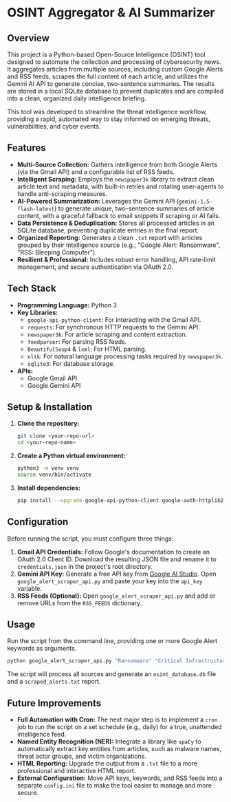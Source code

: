 # OSINT Aggregator & AI Summarizer

## Overview

This project is a Python-based Open-Source Intelligence (OSINT) tool designed to automate the collection and processing of cybersecurity news. It aggregates articles from multiple sources, including custom Google Alerts and RSS feeds, scrapes the full content of each article, and utilizes the Gemini AI API to generate concise, two-sentence summaries. The results are stored in a local SQLite database to prevent duplicates and are compiled into a clean, organized daily intelligence briefing.

This tool was developed to streamline the threat intelligence workflow, providing a rapid, automated way to stay informed on emerging threats, vulnerabilities, and cyber events.

## Features

* **Multi-Source Collection:** Gathers intelligence from both Google Alerts (via the Gmail API) and a configurable list of RSS feeds.
* **Intelligent Scraping:** Employs the `newspaper3k` library to extract clean article text and metadata, with built-in retries and rotating user-agents to handle anti-scraping measures.
* **AI-Powered Summarization:** Leverages the Gemini API (`gemini-1.5-flash-latest`) to generate unique, two-sentence summaries of article content, with a graceful fallback to email snippets if scraping or AI fails.
* **Data Persistence & Deduplication:** Stores all processed articles in an SQLite database, preventing duplicate entries in the final report.
* **Organized Reporting:** Generates a clean `.txt` report with articles grouped by their intelligence source (e.g., "Google Alert: Ransomware", "RSS: Bleeping Computer").
* **Resilient & Professional:** Includes robust error handling, API rate-limit management, and secure authentication via OAuth 2.0.

## Tech Stack

* **Programming Language:** Python 3
* **Key Libraries:**
    * `google-api-python-client`: For interacting with the Gmail API.
    * `requests`: For synchronous HTTP requests to the Gemini API.
    * `newspaper3k`: For article scraping and content extraction.
    * `feedparser`: For parsing RSS feeds.
    * `BeautifulSoup4` & `lxml`: For HTML parsing.
    * `nltk`: For natural language processing tasks required by `newspaper3k`.
    * `sqlite3`: For database storage.
* **APIs:**
    * Google Gmail API
    * Google Gemini API

## Setup & Installation

1.  **Clone the repository:**
    ```bash
    git clone <your-repo-url>
    cd <your-repo-name>
    ```

2.  **Create a Python virtual environment:**
    ```bash
    python3 -m venv venv
    source venv/bin/activate
    ```

3.  **Install dependencies:**
    ```bash
    pip install --upgrade google-api-python-client google-auth-httplib2 google-auth-oauthlib beautifulsoup4 lxml newspaper3k nltk lxml_html_clean requests feedparser
    ```

## Configuration

Before running the script, you must configure three things:

1.  **Gmail API Credentials:** Follow Google's documentation to create an OAuth 2.0 Client ID. Download the resulting JSON file and rename it to `credentials.json` in the project's root directory.
2.  **Gemini API Key:** Generate a free API key from [Google AI Studio](https://aistudio.google.com/). Open `google_alert_scraper_api.py` and paste your key into the `api_key` variable.
3.  **RSS Feeds (Optional):** Open `google_alert_scraper_api.py` and add or remove URLs from the `RSS_FEEDS` dictionary.

## Usage

Run the script from the command line, providing one or more Google Alert keywords as arguments.

```bash
python google_alert_scraper_api.py "Ransomware" "Critical Infrastructure" "Malware"
```

The script will process all sources and generate an `osint_database.db` file and a `scraped_alerts.txt` report.

## Future Improvements

* **Full Automation with Cron:** The next major step is to implement a `cron` job to run the script on a set schedule (e.g., daily) for a true, unattended intelligence feed.
* **Named Entity Recognition (NER):** Integrate a library like `spaCy` to automatically extract key entities from articles, such as malware names, threat actor groups, and victim organizations.
* **HTML Reporting:** Upgrade the output from a `.txt` file to a more professional and interactive HTML report.
* **External Configuration:** Move API keys, keywords, and RSS feeds into a separate `config.ini` file to make the tool easier to manage and more secure.
